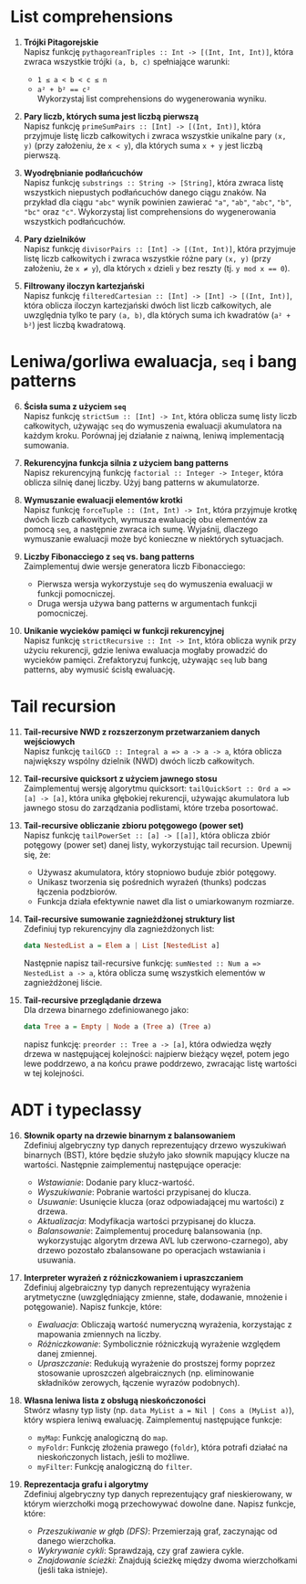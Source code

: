 # List comprehensions

1. **Trójki Pitagorejskie**  
   Napisz funkcję `pythagoreanTriples :: Int -> [(Int, Int, Int)]`, która zwraca wszystkie trójki `(a, b, c)` spełniające warunki:  
   - `1 ≤ a < b < c ≤ n`  
   - `a² + b² == c²`  
   Wykorzystaj list comprehensions do wygenerowania wyniku.

2. **Pary liczb, których suma jest liczbą pierwszą**  
   Napisz funkcję `primeSumPairs :: [Int] -> [(Int, Int)]`, która przyjmuje listę liczb 
   całkowitych i zwraca wszystkie unikalne pary `(x, y)` (przy założeniu, że `x < y`), 
   dla których suma `x + y` jest liczbą pierwszą.  

3. **Wyodrębnianie podłańcuchów**  
   Napisz funkcję `substrings :: String -> [String]`, która zwraca listę wszystkich niepustych 
   podłańcuchów danego ciągu znaków. Na przykład dla ciągu `"abc"` wynik powinien 
   zawierać `"a"`, `"ab"`, `"abc"`, `"b"`, `"bc"` oraz `"c"`. Wykorzystaj 
   list comprehensions do wygenerowania wszystkich podłańcuchów.

4. **Pary dzielników**  
   Napisz funkcję `divisorPairs :: [Int] -> [(Int, Int)]`, która 
   przyjmuje listę liczb całkowitych i zwraca wszystkie różne pary `(x, y)` 
   (przy założeniu, że `x ≠ y`), dla których `x` dzieli `y` bez reszty (tj. `y mod x == 0`). 

5. **Filtrowany iloczyn kartezjański**  
   Napisz funkcję `filteredCartesian :: [Int] -> [Int] -> [(Int, Int)]`, która oblicza 
   iloczyn kartezjański dwóch list liczb całkowitych, ale uwzględnia tylko te pary `(a, b)`,
   dla których suma ich kwadratów (`a² + b²`) jest liczbą kwadratową.  

# Leniwa/gorliwa ewaluacja, `seq` i bang patterns

6. **Ścisła suma z użyciem `seq`**  
   Napisz funkcję `strictSum :: [Int] -> Int`, która oblicza sumę listy liczb całkowitych, 
   używając `seq` do wymuszenia ewaluacji akumulatora na każdym kroku. 
   Porównaj jej działanie z naiwną, leniwą implementacją sumowania.

7. **Rekurencyjna funkcja silnia z użyciem bang patterns**  
   Napisz rekurencyjną funkcję `factorial :: Integer -> Integer`, która oblicza silnię danej liczby. 
   Użyj bang patterns w akumulatorze. 

8. **Wymuszanie ewaluacji elementów krotki**  
   Napisz funkcję `forceTuple :: (Int, Int) -> Int`, która przyjmuje krotkę dwóch liczb całkowitych, 
   wymusza ewaluację obu elementów za pomocą `seq`, a następnie zwraca ich sumę. 
   Wyjaśnij, dlaczego wymuszanie ewaluacji może być konieczne w niektórych sytuacjach.

9. **Liczby Fibonacciego z `seq` vs. bang patterns**  
   Zaimplementuj dwie wersje generatora liczb Fibonacciego:  
   - Pierwsza wersja wykorzystuje `seq` do wymuszenia ewaluacji w funkcji pomocniczej.  
   - Druga wersja używa bang patterns w argumentach funkcji pomocniczej.  

10. **Unikanie wycieków pamięci w funkcji rekurencyjnej**  
    Napisz funkcję `strictRecursive :: Int -> Int`, która oblicza wynik przy użyciu rekurencji, 
    gdzie leniwa ewaluacja mogłaby prowadzić do wycieków pamięci. 
    Zrefaktoryzuj funkcję, używając `seq` lub bang patterns, aby wymusić ścisłą ewaluację. 

# Tail recursion

11. **Tail-recursive NWD z rozszerzonym przetwarzaniem danych wejściowych**  
    Napisz funkcję `tailGCD :: Integral a => a -> a -> a`, która oblicza największy 
    wspólny dzielnik (NWD) dwóch liczb całkowitych.

12. **Tail-recursive quicksort z użyciem jawnego stosu**  
    Zaimplementuj wersję algorytmu quicksort: `tailQuickSort :: Ord a => [a] -> [a]`, 
    która unika głębokiej rekurencji, używając akumulatora lub jawnego stosu do 
    zarządzania podlistami, które trzeba posortować.

13. **Tail-recursive obliczanie zbioru potęgowego (power set)**  
    Napisz funkcję `tailPowerSet :: [a] -> [[a]]`, która oblicza zbiór potęgowy 
    (power set) danej listy, wykorzystując tail recursion. 
    Upewnij się, że:  
    - Używasz akumulatora, który stopniowo buduje zbiór potęgowy.  
    - Unikasz tworzenia się pośrednich wyrażeń (thunks) podczas łączenia podzbiorów.  
    - Funkcja działa efektywnie nawet dla list o umiarkowanym rozmiarze.

14. **Tail-recursive sumowanie zagnieżdżonej struktury list**  
    Zdefiniuj typ rekurencyjny dla zagnieżdżonych list:  
    ```haskell
    data NestedList a = Elem a | List [NestedList a]
    ```
    Następnie napisz tail-recursive funkcję: 
    `sumNested :: Num a => NestedList a -> a`, 
    która oblicza sumę wszystkich elementów w zagnieżdżonej liście. 

15. **Tail-recursive przeglądanie drzewa**  
    Dla drzewa binarnego zdefiniowanego jako:  
    ```haskell
    data Tree a = Empty | Node a (Tree a) (Tree a)
    ```
    napisz funkcję: `preorder :: Tree a -> [a]`, 
    która odwiedza węzły drzewa w następującej kolejności: 
    najpierw bieżący węzeł, potem jego lewe poddrzewo, a na końcu prawe poddrzewo, zwracając listę wartości w tej kolejności.

# ADT i typeclassy

16. **Słownik oparty na drzewie binarnym z balansowaniem**  
    Zdefiniuj algebryczny typ danych reprezentujący drzewo wyszukiwań binarnych (BST), 
    które będzie służyło jako słownik mapujący klucze na wartości. Następnie zaimplementuj 
    następujące operacje:  
    - *Wstawianie*: Dodanie pary klucz-wartość.  
    - *Wyszukiwanie*: Pobranie wartości przypisanej do klucza.  
    - *Usuwanie*: Usunięcie klucza (oraz odpowiadającej mu wartości) z drzewa.  
    - *Aktualizacja*: Modyfikacja wartości przypisanej do klucza.  
    - *Balansowanie*: Zaimplementuj procedurę balansowania (np. wykorzystując algorytm drzewa 
        AVL lub czerwono-czarnego), aby drzewo pozostało zbalansowane po operacjach wstawiania i usuwania.  

17. **Interpreter wyrażeń z różniczkowaniem i upraszczaniem**  
    Zdefiniuj algebraiczny typ danych reprezentujący wyrażenia arytmetyczne 
    (uwzględniający zmienne, stałe, dodawanie, mnożenie i potęgowanie). Napisz funkcje, które:  
    - *Ewaluacja*: Obliczają wartość numeryczną wyrażenia, korzystając z mapowania zmiennych na liczby.  
    - *Różniczkowanie*: Symbolicznie różniczkują wyrażenie względem danej zmiennej.  
    - *Upraszczanie*: Redukują wyrażenie do prostszej formy poprzez stosowanie uproszczeń algebraicznych 
    (np. eliminowanie składników zerowych, łączenie wyrazów podobnych).  
    
18. **Własna leniwa lista z obsługą nieskończoności**  
    Stwórz własny typ listy (np. `data MyList a = Nil | Cons a (MyList a)`), który wspiera leniwą ewaluację. 
    Zaimplementuj następujące funkcje:  
    - `myMap`: Funkcję analogiczną do `map`.  
    - `myFoldr`: Funkcję złożenia prawego (`foldr`), która potrafi działać na nieskończonych listach, jeśli to możliwe.  
    - `myFilter`: Funkcję analogiczną do `filter`.  

20. **Reprezentacja grafu i algorytmy**  
    Zdefiniuj algebryczny typ danych reprezentujący graf nieskierowany, w którym wierzchołki mogą 
    przechowywać dowolne dane. Napisz funkcje, które:  
    - *Przeszukiwanie w głąb (DFS)*: Przemierzają graf, zaczynając od danego wierzchołka.  
    - *Wykrywanie cykli*: Sprawdzają, czy graf zawiera cykle.  
    - *Znajdowanie ścieżki*: Znajdują ścieżkę między dwoma wierzchołkami (jeśli taka istnieje).  

